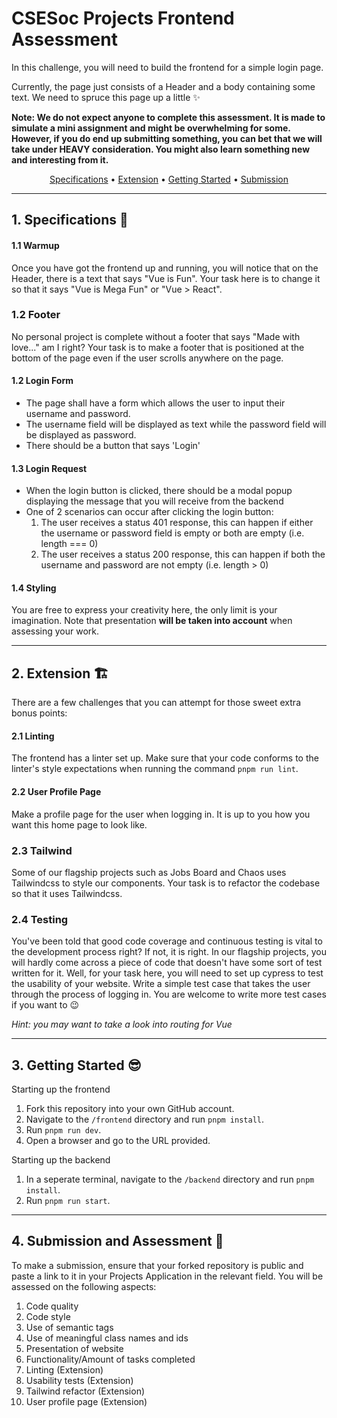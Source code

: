 # CSESoc Projects Frontend Assessment

In this challenge, you will need to build the frontend for a simple login page.

Currently, the page just consists of a Header and a body containing some text. We need to spruce this page up a little ✨

**Note: We do not expect anyone to complete this assessment. It is made to simulate a mini assignment and might be overwhelming for some. However, if you do end up submitting something, you can bet that we will take under HEAVY consideration. You might also learn something new and interesting from it.**

<p align="center">
  <a href="#specifications">Specifications</a> •
  <a href="#extension">Extension</a> •
  <a href="#getting-started">Getting Started</a> •
  <a href="#submission">Submission</a>
</p>

<hr />

<h2 id="specifications">1. Specifications 🔧</h2>

#### 1.1 Warmup
Once you have got the frontend up and running, you will notice that on the Header, there is a text that says "Vue is Fun". Your task here is to change it so that it says "Vue is Mega Fun" or "Vue > React".

### 1.2 Footer
No personal project is complete without a footer that says "Made with love..." am I right? Your task is to make a footer that is positioned at the bottom of the page even if the user scrolls anywhere on the page.

#### 1.2 Login Form
- The page shall have a form which allows the user to input their username and password.
- The username field will be displayed as text while the password field will be displayed as password.
- There should be a button that says 'Login'

#### 1.3 Login Request
- When the login button is clicked, there should be a modal popup displaying the message that you will receive from the backend
- One of 2 scenarios can occur after clicking the login button:
  1. The user receives a status 401 response, this can happen if either the username or password field is empty or both are empty (i.e. length === 0)
  2. The user receives a status 200 response, this can happen if both the username and password are not empty (i.e. length > 0)

#### 1.4 Styling
You are free to express your creativity here, the only limit is your imagination. Note that presentation **will be taken into account** when assessing your work.

<hr /> 

<h2 id="extension">2. Extension 🏗️</h2>
There are a few challenges that you can attempt for those sweet extra bonus points:

#### 2.1 Linting
The frontend has a linter set up. Make sure that your code conforms to the linter's style expectations when running the command `pnpm run lint`.

#### 2.2 User Profile Page
Make a profile page for the user when logging in. It is up to you how you want this home page to look like.

### 2.3 Tailwind
Some of our flagship projects such as Jobs Board and Chaos uses Tailwindcss to style our components. Your task is to refactor the codebase so that it uses Tailwindcss.

### 2.4 Testing
You've been told that good code coverage and continuous testing is vital to the development process right? If not, it is right. In our flagship projects, you will hardly come across a piece of code that doesn't have some sort of test written for it. Well, for your task here, you will need to set up cypress to test the usability of your website. Write a simple test case that takes the user through the process of logging in. You are welcome to write more test cases if you want to :wink:

*Hint: you may want to take a look into routing for Vue*

<hr /> 

<h2 id="getting-started">3. Getting Started 😎</h2>

Starting up the frontend
1. Fork this repository into your own GitHub account.
2. Navigate to the `/frontend` directory and run `pnpm install`.
3. Run `pnpm run dev`.
4. Open a browser and go to the URL provided.

Starting up the backend
1. In a seperate terminal, navigate to the `/backend` directory and run `pnpm install`.
2. Run `pnpm run start`.

<hr />

<h2 id="submission">4. Submission and Assessment 🏁</h2>

To make a submission, ensure that your forked repository is public and paste a link to it in your Projects Application in the relevant field. You will be assessed on the following aspects:
1. Code quality
2. Code style
3. Use of semantic tags
4. Use of meaningful class names and ids
5. Presentation of website
6. Functionality/Amount of tasks completed
7. Linting (Extension)
8. Usability tests (Extension)
9. Tailwind refactor (Extension)
10. User profile page (Extension)

